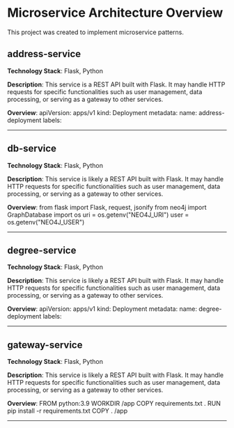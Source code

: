 # Microservice Architecture Overview

This project was created to implement microservice patterns.

## address-service
**Technology Stack**: Flask, Python

**Description**: This service is a REST API built with Flask. It may handle HTTP requests for specific functionalities such as user management, data processing, or serving as a gateway to other services.

**Overview**:
apiVersion: apps/v1
kind: Deployment
metadata:
name: address-deployment
labels:

---

## db-service
**Technology Stack**: Flask, Python

**Description**: This service is likely a REST API built with Flask. It may handle HTTP requests for specific functionalities such as user management, data processing, or serving as a gateway to other services.

**Overview**:
from flask import Flask, request, jsonify
from neo4j import GraphDatabase
import os
uri = os.getenv("NEO4J_URI")
user = os.getenv("NEO4J_USER")

---

## degree-service
**Technology Stack**: Flask, Python

**Description**: This service is likely a REST API built with Flask. It may handle HTTP requests for specific functionalities such as user management, data processing, or serving as a gateway to other services.

**Overview**:
apiVersion: apps/v1
kind: Deployment
metadata:
name: degree-deployment
labels:

---

## gateway-service
**Technology Stack**: Flask, Python

**Description**: This service is likely a REST API built with Flask. It may handle HTTP requests for specific functionalities such as user management, data processing, or serving as a gateway to other services.

**Overview**:
FROM python:3.9
WORKDIR /app
COPY requirements.txt .
RUN pip install -r requirements.txt
COPY . /app

---

